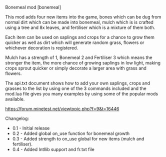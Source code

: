 Bonemeal mod [bonemeal]

This mod adds four new items into the game, bones which can be dug from normal
dirt which can be made into bonemeal, mulch which is is crafted using a tree and
8x leaves, and fertiliser which is a mixture of them both.

Each item can be used on saplings and crops for a chance to grow them quicker as
well as dirt which will generate random grass, flowers or whichever decoration
is registered.

Mulch has a strength of 1, Bonemeal 2 and Fertiliser 3 which means the stronger
the item, the more chance of growing saplings in low light, making crops sprout
quicker or simply decorate a larger area with grass and flowers.

The api.txt document shows how to add your own saplings, crops and grasses to
the list by using one of the 3 commands included and the mod.lua file gives you
many examples by using some of the popular mods available.

https://forum.minetest.net/viewtopic.php?f=9&t=16446

Changelog:

- 0.1 - Initial release
- 0.2 - Added global on_use function for bonemeal growth
- 0.3 - Added strength to on_use global for new items (mulch and fertiliser).
- 0.4 - Added Intllib support and fr.txt file
